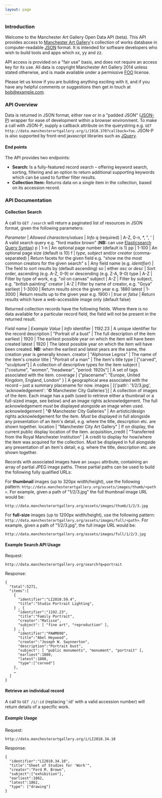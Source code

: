 ```yaml
---
layout: page
---
```

### Introduction

Welcome to the Manchester Art Gallery Open Data API (beta). This API provides access to [Manchester Art Gallery]'s collection of works database in computer-readable [JSON] format. It is intended for software developers who wish to build tools and apps which xx, yy and zz.

API access is provided on a "fair use" basis, and does not require an access key for its use. All data is copyright Manchester Art Gallery 2014 unless stated otherwise, and is made available under a permissive [FOO] license.

Please let us know if you are building anything exciting with it, and if you have any helpful comments or suggestions then get in touch at [bob@example.com](mailto:bob@example.com).

### API Overview

Data is returned in JSON format, either raw or in a "padded JSON" ([JSON-P]) wrapper for ease of development within a browser environment. To make a call with JSON-P, supply a callback attribute on the querystring e.g. `GET http://data.manchesterartgallery.org/i/1918.370?callback=foo`. JSON-P is also supported by front-end javascript libraries such as [JQuery].

#### End points

The API provides two endpoints:

  - __Search:__ Is a fully-featured record search – offering keyword search, sorting, filtering and an option to return additional supporting keywords which can be used to further filter results.
  - __Collection Item:__ Returns data on a single item in the collection, based on its accession record.

### API Documentation

#### Collection Search

A call to `GET /search` will return a paginated list of resources in JSON format, given the following parameters:

*Parameter* | *Allowed characters/values* | *Info*
q (required) | A-Z, 0-n, *, ", ' | A valid search query e.g. "ford madox brown" (__NB:__ can use [Elasticsearch Query Syntax](EQS))
p | 1-n | An optional page number (default is 1)
pp | 1-100 | An optional page size (default is 10)
f | _type_, _subject_ and/or _creator_ (comma-separated) | Return facets for the given field e.g. "show me the most common creators for the given search"
s | Any field name (e.g. _identifier_) | The field to sort results by (default ascending)
so | either _asc_ or _desc_ | Sort order, ascending (e.g. A-Z, 0-9) or descending (e.g. Z-A, 9-0)
type | A-Z | Filter by type of work, e.g. "oil on canvas"
subject | A-Z | Filter by subject, e.g. "british painting"
creator | A-Z | Filter by name of creator, e.g. "Goya"
earliest | 1-3000 | Return results since the given year e.g. 1880
latest | 1-3000 | Return results up to the given year e.g. 1900
i | _true_ or _false_ | Return results which have a web-accessible image only (default false)

Returned collection records have the following fields. Where there is no data available for a particular record field, the field will not be present in the returned result.

*Field name* | *Example Value* | *Info*
identifier | 1192.23 | A unique identifier for the record
description | "Portrait of a bust" | The full description of the item
earliest | 1920 | The earliest possible year on which the item will have been created
latest | 1920 | The latest possible year on which the item will have been created. __NB:__ when the earliest and latest years are the same, the creation year is generally known.
creator | "Alphonse Legros" | The name of the item's creator
title | "Portrait of a man" | The item's title
type | ["carved", "sculpture"] | A collection of descriptive types for the item
subject | ["costume", "women", "headwear", "period: 1920s"] | A set of tags associated with the item.
coverage | {"placename": "Europe, United Kingdom, England, London" } | A geographical area associated with the record – just a summary placename for now.
images | [{'path': '1/2/3.jpg', 'acknowledgement': '© Manchester City Galleries'}] | A collection of images of the item. Each image has a path (used to retrieve either a thumbnail or a full-sized image, see below) and an image rights acknowledgement. The full acknowledgement *must* be displayed alongside an image when used.
acknowledgement | "© Manchester City Galleries" | An artistic/design rights acknowledgement for the item. *Must* be displayed in full alongside any presentation of an item's detail, e.g. where the title, description etc. are shown together.
location | "Manchester City Art Gallery" | If on display, the current public display location of the item.
acquisition_credit | "Transferred from the Royal Manchester Institution" | A credit to display for how/where the item was acquired for the collection. *Must* be displayed in full alongside any presentation of an item's detail, e.g. where the title, description etc. are shown together.

Records with associated images have an `images` attribute, containing an array of partial JPEG image paths. These partial paths can be used to build the following fully qualified URLs:

For __thumbnail__ images (up to 320px width/height), use the following pattern: `http://data.manchesterartgallery.org/assets/images/thumb/<path>`.  For example, given a path of "1/2/3.jpg" the full thumbnail image URL would be:

    http://data.manchesterartgallery.org/assets/images/thumb/1/2/3.jpg

For __full-size__ images (up to 1200px width/height), use the following pattern: `http://data.manchesterartgallery.org/assets/images/full/<path>`. For example, given a path of "1/2/3.jpg", the full image URL would be:

    http://data.manchesterartgallery.org/assets/images/full/1/2/3.jpg

#### Example Search API Usage

Request:

    http://data.manchesterartgallery.org/search?q=portrait

Response:

    {
      "total":5271,
      "items":[
        {
          "identifier":"LI2010.59.4",
          "title":"Studio Portrait Lighting",
        } , {
          "identifier":"1192.23",
          "title":"Family Portrait",
          "creator":"Matisse",
          "subject": [ "fine art", "reproduction" ],
        } , {
          "identifier":"PAWM090",
          "title":"Abel Heywood",
          "creator":"Joseph W. Swynnerton",
          "description":"Portrait bust",
          "subject": [ "public monuments", "monument", "portrait" ],
          "earliest":1880,
          "latest":1880,
          "type":["carved"]
        },
        …
      ]
    }

#### Retrieve an individual record

A call to `GET /i/:id` (replacing ':id' with a valid accession number) will return details of a specific work.

##### Example Usage

Request:

    http://data.manchesterartgallery.org/i/LI2010.34.10

Response:

    {
      "identifier":"LI2010.34.10",
      "title":"Sheet of Studies for 'Work'",
      "creator":"Ford M. Brown",
      "subject":["exhibition"],
      "earliest":1862,
      "latest":1862,
      "type": ["drawing"]
    }

[Manchester Art Gallery]: http://manchestergalleries.org
[JSON]: http://json.org
[JSON-P]: http://json-p.org/
[JQuery]: https://jquery.org/
[FOO]: http://example.com
[EQS]: http://www.elasticsearch.org/guide/en/elasticsearch/reference/current/query-dsl-query-string-query.html#query-string-syntax
